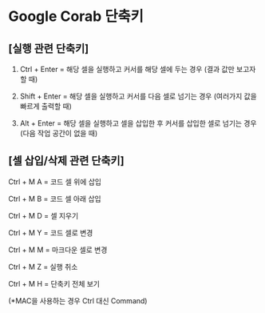 # Google Corab 단축키






## [실행 관련 단축키]

1. Ctrl + Enter = 해당 셀을 실행하고 커서를 해당 셀에 두는 경우 (결과 값만 보고자 할 때)  

2. Shift + Enter = 해당 셀을 실행하고 커서를 다음 셀로 넘기는 경우 (여러가지 값을 빠르게 출력할 때)  

3. Alt + Enter = 해당 셀을 실행하고 셀을 삽입한 후 커서를 삽입한 셀로 넘기는 경우 (다음 작업 공간이 없을 때)  

 

 

## [셀 삽입/삭제 관련 단축키]  

Ctrl + M A = 코드 셀 위에 삽입  

Ctrl + M B = 코드 셀 아래 삽입  

Ctrl + M D = 셀 지우기  

Ctrl + M Y = 코드 셀로 변경  
 
Ctrl + M M = 마크다운 셀로 변경  

Ctrl + M Z = 실행 취소    

Ctrl + M H = 단축키 전체 보기  

 

(*MAC을 사용하는 경우 Ctrl 대신 Command)
